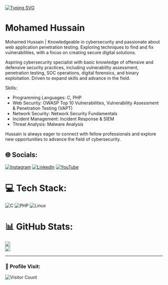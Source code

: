 [![Typing SVG](https://readme-typing-svg.demolab.com?font=Fira+Code&pause=1000&width=435&lines=Hey%2C+I'm+Hussain)](https://git.io/typing-svg)
 
# Mohamed Hussain 

Mohamed Hussain | Knowledgeable in cybersecurity and passionate about web application penetration testing. Exploring techniques to find and fix vulnerabilities, with a focus on creating secure digital solutions.

Aspiring cybersecurity specialist with basic knowledge of offensive and defensive security practices, including vulnerability assessment, penetration testing, SOC operations, digital forensics, and binary exploitation. Driven to expand skills and advance in the field.

Skills:
- Programming Languages: C, PHP
- Web Security: OWASP Top 10 Vulnerabilities, Vulnerability Assessment & Penetration Testing (VAPT)
- Network Security: Network Security Fundamentals
- Incident Management: Incident Response & SIEM
- Threat Analysis: Malware Analysis

Hussain is always eager to connect with fellow professionals and explore new opportunities to advance the field of cybersecurity.

## 🌐 Socials:
[![Instagram](https://img.shields.io/badge/Instagram-%23E4405F.svg?logo=Instagram&logoColor=white)](https://www.instagram.com/the_mdhussain/profilecard/) [![LinkedIn](https://img.shields.io/badge/LinkedIn-%230077B5.svg?logo=linkedin&logoColor=white)](https://in.linkedin.com/in/mohamed-hussain-036833261) [![YouTube](https://img.shields.io/badge/YouTube-%23FF0000.svg?logo=YouTube&logoColor=white)](https://www.youtube.com/@vulnsecure) 

# 💻 Tech Stack:
![C](https://img.shields.io/badge/C-%2300599C.svg?style=for-the-badge&logo=c&logoColor=white) 
![PHP](https://img.shields.io/badge/PHP-%23777BB4.svg?style=for-the-badge&logo=php&logoColor=white) 
![Linux](https://img.shields.io/badge/Linux-FCC624?style=for-the-badge&logo=linux&logoColor=black)
# 📊 GitHub Stats:
<!--![](https://github-readme-stats.vercel.app/api?username=md2hussain&theme=dark&hide_border=false&include_all_commits=true&count_private=false)<br/> -->
![](https://github-readme-streak-stats.herokuapp.com/?user=md2hussain&theme=dark&hide_border=false)<br/>
![](https://github-readme-stats.vercel.app/api/top-langs/?username=md2hussain&theme=dark&hide_border=false&include_all_commits=true&count_private=false&layout=compact)

---
### 👤 Profile Visit:
![Visitor Count](https://profile-counter.glitch.me/md2hussain/count.svg)

  
<!-- Proudly created with GPRM ( https://gprm.itsvg.in ) -->


<!---
Itzcloudyy/Itzcloudyy is a ✨ special ✨ repository because its `README.md` (this file) appears on your GitHub profile.
You can click the Preview link to take a look at your changes.
--->
